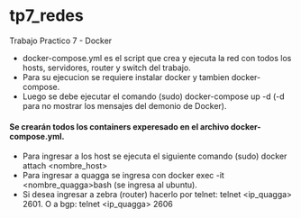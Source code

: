 # tp7_redes
Trabajo Practico 7 - Docker

* docker-compose.yml es el script que crea y ejecuta la red con todos los hosts, servidores, router y switch del trabajo.
* Para su ejecucion se requiere instalar docker y tambien docker-compose.
* Luego se debe ejecutar el comando (sudo) docker-compose up -d (-d para no mostrar los mensajes del demonio de Docker).

#### Se crearán todos los containers experesado en el archivo docker-compose.yml. ####
* Para ingresar a los host se ejecuta el siguiente comando (sudo) docker attach <nombre_host>
* Para ingresar a quagga se ingresa con docker exec -it <nombre_quagga>bash (se ingresa al ubuntu).
* Si desea ingresar a zebra (router) hacerlo por telnet: telnet <ip_quagga> 2601. O a bgp: telnet <ip_quagga> 2606 
